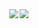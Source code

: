 <a href="https://github.com/zakopuro/github-readme-stats">
  <img align="left" src="https://github-readme-stats.vercel.app/api?username=zakopuro&count_private=true&show_icons=true" />
</a>
<a href="https://github.com/zakopuro/github-readme-stats">
  <img align="left" src="https://github-readme-stats.vercel.app/api/top-langs/?username=zakopuro" />
</a>
